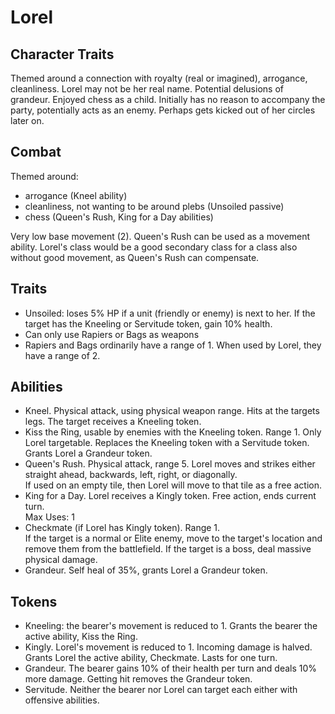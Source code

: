 # Lorel

## Character Traits
Themed around a connection with royalty (real or imagined), arrogance, cleanliness. 
Lorel may not be her real name. Potential delusions of grandeur. Enjoyed chess as a child. 
Initially has no reason to accompany the party, potentially acts as an enemy. Perhaps gets kicked out of her circles later on. 

## Combat
Themed around:
- arrogance (Kneel ability)
- cleanliness, not wanting to be around plebs (Unsoiled passive)
- chess (Queen's Rush, King for a Day abilities) 

Very low base movement (2). Queen's Rush can be used as a movement ability. 
Lorel's class would be a good secondary class for a class also without good movement, as Queen's Rush can compensate.  

## Traits
- Unsoiled: loses 5% HP if a unit (friendly or enemy) is next to her. If the target has the Kneeling or Servitude token, gain 10% health.  
- Can only use Rapiers or Bags as weapons
- Rapiers and Bags ordinarily have a range of 1. When used by Lorel, they have a range of 2. 

## Abilities
- Kneel. Physical attack, using physical weapon range. Hits at the targets legs. The target receives a Kneeling token. 
- Kiss the Ring, usable by enemies with the Kneeling token. Range 1. Only Lorel targetable. Replaces the Kneeling token with a Servitude token. Grants Lorel a Grandeur token.
- Queen's Rush. Physical attack, range 5. Lorel moves and strikes either straight ahead, backwards, left, right, or diagonally.  
  If used on an empty tile, then Lorel will move to that tile as a free action.  
- King for a Day. Lorel receives a Kingly token. Free action, ends current turn.   
  Max Uses: 1
- Checkmate (if Lorel has Kingly token). Range 1.  
  If the target is a normal or Elite enemy, move to the target's location and remove them from the battlefield. 
  If the target is a boss, deal massive physical damage.  
- Grandeur. Self heal of 35%, grants Lorel a Grandeur token.

## Tokens
- Kneeling: the bearer's movement is reduced to 1. Grants the bearer the active ability, Kiss the Ring.
- Kingly. Lorel's movement is reduced to 1. Incoming damage is halved. Grants Lorel the active ability, Checkmate. Lasts for one turn.  
- Grandeur. The bearer gains 10% of their health per turn and deals 10% more damage. Getting hit removes the Grandeur token.  
- Servitude. Neither the bearer nor Lorel can target each either with offensive abilities.    





